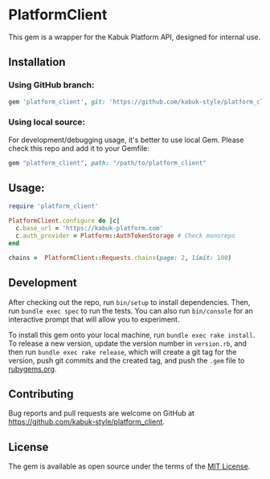 # PlatformClient

This gem is a wrapper for the Kabuk Platform API, designed for internal use.

## Installation

### Using GitHub branch:

```ruby
gem 'platform_client', git: 'https://github.com/kabuk-style/platform_client.git', branch: 'specific-branch'
```

### Using local source:
For development/debugging usage, it's better to use local Gem. Please check this repo and add it to your Gemfile:

```ruby
gem "platform_client", path: "/path/to/platform_client"
```

## Usage:

```ruby
require 'platform_client'

PlatformClient.configure do |c|
  c.base_url = 'https://kabuk-platform.com'
  c.auth_provider = Platform::AuthTokenStorage # Check monorepo
end

chains =  PlatformClient::Requests.chains(page: 2, limit: 100)
```

## Development

After checking out the repo, run `bin/setup` to install dependencies. Then, run `bundle exec spec` to run the tests. You can also run `bin/console` for an interactive prompt that will allow you to experiment.

To install this gem onto your local machine, run `bundle exec rake install`. To release a new version, update the version number in `version.rb`, and then run `bundle exec rake release`, which will create a git tag for the version, push git commits and the created tag, and push the `.gem` file to [rubygems.org](https://rubygems.org).

## Contributing

Bug reports and pull requests are welcome on GitHub at https://github.com/kabuk-style/platform_client.

## License

The gem is available as open source under the terms of the [MIT License](https://opensource.org/licenses/MIT).
